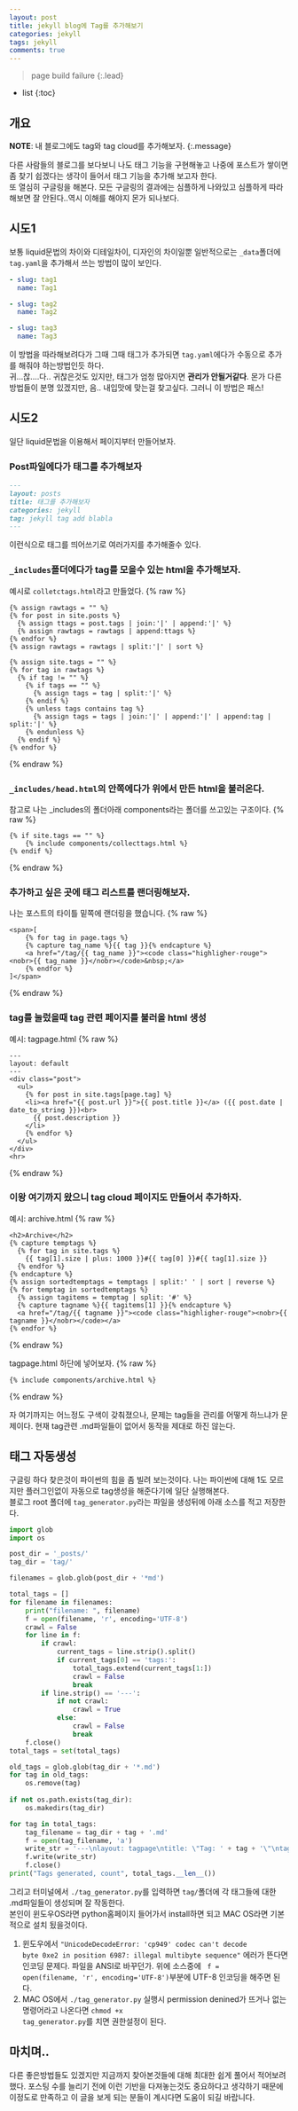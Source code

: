 ```yaml
---
layout: post
title: jekyll blog에 Tag를 추가해보기
categories: jekyll
tags: jekyll
comments: true
---
```



> page build failure
{:.lead}
* list
{:toc}

## 개요

**NOTE**: 내 블로그에도 tag와 tag cloud를 추가해보자.
{:.message}

다른 사람들의 블로그를 보다보니 나도 태그 기능을 구현해놓고 나중에 포스트가 쌓이면 좀 찾기 쉽겠다는 생각이 들어서 태그 기능을 추가해 보고자 한다.  
또 열심히 구글링을 해본다. 모든 구글링의 결과에는 심플하게 나와있고 심플하게 따라해보면 잘 안된다..역시 이해를 해야지 몬가 되나보다.


## 시도1

보통 liquid문법의 차이와 디테일차이, 디자인의 차이일뿐 일반적으로는 <code>_data</code>폴더에 <code>tag.yaml</code>을 추가해서 쓰는 방법이 많이 보인다.
~~~yaml
- slug: tag1
  name: Tag1

- slug: tag2
  name: Tag2

- slug: tag3
  name: Tag3
~~~

이 방법을 따라해보려다가 그때 그때 태그가 추가되면 <code>tag.yaml</code>에다가 수동으로 추가를 해줘야 하는방법인듯 하다.   
귀...찮....다.. 귀찮은것도 있지만, 태그가 엄청 많아지면 **관리가 안될거같다**. 
몬가 다른 방법들이 분명 있겠지만, 음.. 내입맛에 맞는걸 찾고싶다. 그러니 이 방법은 패스!

## 시도2

일단 liquid문법을 이용해서 페이지부터 만들어보자.

### Post파일에다가 태그를 추가해보자 
~~~markdown
---
layout: posts
title: 태그를 추가해보자
categories: jekyll
tag: jekyll tag add blabla
---
~~~
이런식으로 태그를 띄어쓰기로 여러가지를 추가해줄수 있다.

### <code>_includes</code>폴더에다가 tag를 모을수 있는 html을 추가해보자.   
예시로 <code>colletctags.html</code>라고 만들었다.
{% raw %}
```liquid
{% assign rawtags = "" %}
{% for post in site.posts %}
  {% assign ttags = post.tags | join:'|' | append:'|' %}
  {% assign rawtags = rawtags | append:ttags %}
{% endfor %}
{% assign rawtags = rawtags | split:'|' | sort %}

{% assign site.tags = "" %}
{% for tag in rawtags %}
  {% if tag != "" %}
    {% if tags == "" %}
      {% assign tags = tag | split:'|' %}
    {% endif %}
    {% unless tags contains tag %}
      {% assign tags = tags | join:'|' | append:'|' | append:tag | split:'|' %}
    {% endunless %}
  {% endif %}
{% endfor %}
```
{% endraw %}

### <code>_includes/head.html</code>의 안쪽에다가 위에서 만든 html을 불러온다.   
참고로 나는 _includes의 폴더아래 components라는 폴더를 쓰고있는 구조이다.
{% raw %}
```liquid
{% if site.tags == "" %}
    {% include components/collecttags.html %}
{% endif %}
```
{% endraw %}

### 추가하고 싶은 곳에 태그 리스트를 랜더링해보자.   
나는 포스트의 타이틀 밑쪽에 랜더링을 했습니다. 
{% raw %}
```liquid
<span>[
    {% for tag in page.tags %}
    {% capture tag_name %}{{ tag }}{% endcapture %}
    <a href="/tag/{{ tag_name }}"><code class="highligher-rouge"><nobr>{{ tag_name }}</nobr></code>&nbsp;</a>
    {% endfor %}
]</span>
```
{% endraw %}

### tag를 눌렀을때 tag 관련 페이지를 불러올 html 생성
예시: tagpage.html
{% raw %}
```liquid
---
layout: default
---
<div class="post">
  <ul>
    {% for post in site.tags[page.tag] %}
    <li><a href="{{ post.url }}">{{ post.title }}</a> ({{ post.date | date_to_string }})<br>
      {{ post.description }}
    </li>
    {% endfor %}
  </ul>
</div>
<hr>
```
{% endraw %}

### 이왕 여기까지 왔으니 tag cloud 페이지도 만들어서 추가하자.
예시: archive.html
{% raw %}
```liquid
<h2>Archive</h2>
{% capture temptags %}
  {% for tag in site.tags %}
    {{ tag[1].size | plus: 1000 }}#{{ tag[0] }}#{{ tag[1].size }}
  {% endfor %}
{% endcapture %}
{% assign sortedtemptags = temptags | split:' ' | sort | reverse %}
{% for temptag in sortedtemptags %}
  {% assign tagitems = temptag | split: '#' %}
  {% capture tagname %}{{ tagitems[1] }}{% endcapture %}
  <a href="/tag/{{ tagname }}"><code class="highligher-rouge"><nobr>{{ tagname }}</nobr></code></a>
{% endfor %}
```
{% endraw %}

tagpage.html 하단에 넣어보자. 
{% raw %}
```liquid
{% include components/archive.html %}
```
{% endraw %}


자 여기까지는 어느정도 구색이 갖춰졌으나, 문제는 tag들을 관리를 어떻게 하느냐가 문제이다. 현재 tag관련 .md파일들이 없어서 동작을 제대로 하진 않는다. 

## 태그 자동생성
구글링 하다 찾은것이 파이썬의 힘을 좀 빌려 보는것이다. 나는 파이썬에 대해 1도 모르지만 플러그인없이 자동으로 tag생성을 해준다기에 일단 실행해본다.   
블로그 root 폴더에 <code>tag_generator.py</code>라는 파일을 생성뒤에 아래 소스를 적고 저장한다.
~~~python
import glob
import os

post_dir = '_posts/'
tag_dir = 'tag/'

filenames = glob.glob(post_dir + '*md')

total_tags = []
for filename in filenames:
    print("filename: ", filename)
    f = open(filename, 'r', encoding='UTF-8')
    crawl = False
    for line in f:
        if crawl:
            current_tags = line.strip().split()
            if current_tags[0] == 'tags:':
                total_tags.extend(current_tags[1:])
                crawl = False
                break
        if line.strip() == '---':
            if not crawl:
                crawl = True
            else:
                crawl = False
                break
    f.close()
total_tags = set(total_tags)

old_tags = glob.glob(tag_dir + '*.md')
for tag in old_tags:
    os.remove(tag)
    
if not os.path.exists(tag_dir):
    os.makedirs(tag_dir)

for tag in total_tags:
    tag_filename = tag_dir + tag + '.md'
    f = open(tag_filename, 'a')
    write_str = '---\nlayout: tagpage\ntitle: \"Tag: ' + tag + '\"\ntag: ' + tag + '\nrobots: noindex\n---\n'
    f.write(write_str)
    f.close()
print("Tags generated, count", total_tags.__len__())
~~~

그리고 터미널에서 <code>./tag_generator.py</code>를 입력하면 <code>tag/</code>폴더에 각 태그들에 대한 .md파일들이 생성되며 잘 작동한다.   
본인이 윈도우OS라면 python홈페이지 들어가서 install하면 되고 MAC OS라면 기본적으로 설치 됬을것이다. 

1. 윈도우에서 <code>"UnicodeDecodeError: 'cp949' codec can't decode byte 0xe2 in position 6987: illegal multibyte sequence"</code> 에러가 뜬다면 인코딩 문제다.
파일을 ANSI로 바꾸던가. 위에 소스중에 <code> f = open(filename, 'r', encoding='UTF-8')</code>부분에 UTF-8 인코딩을 해주면 된다.
2. MAC OS에서 <code>./tag_generator.py</code> 실행시 permission denined가 뜨거나 없는 명령어라고 나온다면 <code>chmod +x tag_generator.py</code>를 치면 권한설정이 된다.

## 마치며..
다른 좋은방법들도 있겠지만 지금까지 찾아본것들에 대해 최대한 쉽게 풀어서 적어보려 했다. 포스팅 수를 늘리기 전에 이런 기반을 다져놓는것도 중요하다고 생각하기 때문에 이정도로 만족하고 이 글을 보게 되는 분들이 계시다면 도움이 되길 바랍니다. 

